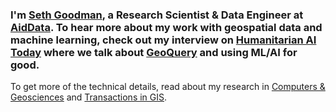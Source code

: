 ### I'm [Seth Goodman](https://www.linkedin.com/in/sgoodm), a Research Scientist & Data Engineer at [AidData](https://aiddata.org). To hear more about my work with geospatial data and machine learning, check out my interview on [Humanitarian AI Today](https://soundcloud.com/humanitarian-ai-today/seth-goodman) where we talk about [GeoQuery](http://geoquery.org) and using ML/AI for good.

To get more of the technical details, read about my research in [Computers & Geosciences](https://www.sciencedirect.com/science/article/pii/S0098300418305326) and [Transactions in GIS](https://onlinelibrary.wiley.com/doi/full/10.1111/tgis.12661).



<!-- <a href=""> -->
<!--  <img align="left" src="https://github-readme-stats.vercel.app/api/top-langs/?username=sgoodm"> -->
<!-- </a> -->
 
<!-- <a href=""> -->
<!-- <img align="left" src="https://github-readme-stats.vercel.app/api?username=sgoodm&show_icons=true&bg_color=FFFFFF&layout=compact&count_private=true&hide_rank=true&hide_title=true&hide_border=true"> -->
<!-- </a> -->


